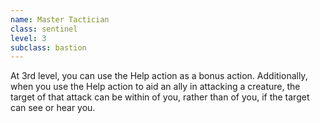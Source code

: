 ```yaml
---
name: Master Tactician
class: sentinel
level: 3
subclass: bastion
---
```

At 3rd level, you can use the Help action as a bonus action. Additionally, when you use the Help action to aid an ally in attacking
a creature, the target of that attack can be within <me-distance length="50" /> of you, rather than <me-distance length="5" /> of you, if the target can see or hear you.
